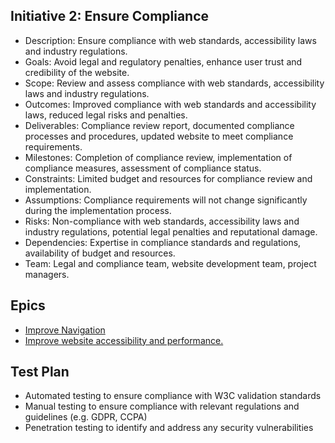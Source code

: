 ## Initiative 2:  Ensure Compliance

* Description: Ensure compliance with web standards, accessibility laws and industry regulations.
* Goals: Avoid legal and regulatory penalties, enhance user trust and credibility of the website.
* Scope: Review and assess compliance with web standards, accessibility laws and industry regulations.
* Outcomes: Improved compliance with web standards and accessibility laws, reduced legal risks and penalties.
* Deliverables: Compliance review report, documented compliance processes and procedures, updated website to meet compliance requirements.
* Milestones: Completion of compliance review, implementation of compliance measures, assessment of compliance status.
* Constraints: Limited budget and resources for compliance review and implementation.
* Assumptions: Compliance requirements will not change significantly during the implementation process.
* Risks: Non-compliance with web standards, accessibility laws and industry regulations, potential legal penalties and reputational damage.
* Dependencies: Expertise in compliance standards and regulations, availability of budget and resources.
* Team: Legal and compliance team, website development team, project managers.

## Epics
* [Improve Navigation](epics/epic_2.1.md)
* [Improve website accessibility and performance.](epics/epic_2.2.md)

## Test Plan

* Automated testing to ensure compliance with W3C validation standards
* Manual testing to ensure compliance with relevant regulations and guidelines (e.g. GDPR, CCPA)
* Penetration testing to identify and address any security vulnerabilities
